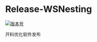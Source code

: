 # Release-WSNesting

[![版本号](https://img.shields.io/badge/release-2.1.8.9-blue.svg?style=flat-square)](https://github.com/WangShiSoftware/Release-WSNesting/releases)

开料优化软件发布

